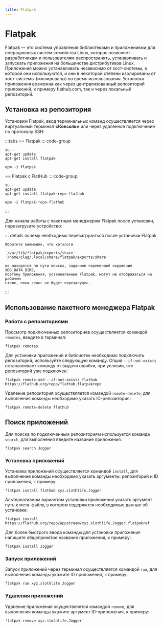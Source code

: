 ```yaml
---
title: Flatpak
---
```


# Flatpak

Flatpak — это система управления библиотеками и приложениями для операционных систем семейства Linux, которая позволяет разработчикам и пользователям распространять, устанавливать и запускать приложения на большинстве дистрибутивов Linux. Приложения можно устанавливать независимо от хост-системы, в которой они используются, и они в некоторой степени изолированы от хост-системы (изолированы) во время использования. Установка приложения возможна как через централизованный репозиторий приложений, к примеру flathub.com, так и через локальный репозиторий.

## Установка из репозитория

Установим Flatpak, ввод терминальных команд осуществляется через виртуальный терминал **«Консоль»** или через удалённое подключение по протоколу SSH:

:::tabs
== Flatpak
::: code-group

```shell[apt-get]
su -
apt-get update
apt-get install flatpak
```

```shell[epm]
epm -i flatpak
```

== Flatpak c FlatHub
::: code-group

```shell[apt-get]
su -
apt-get update
apt-get install flatpak-repo-flathub
```

```shell[epm]
epm -i flatpak-repo-flathub
```

:::

Для начала работы с пакетным менеджером Flatpak после установки, перезагрузите устройство:

::: details почему необходимо перезагрузиться после установки Flatpak

```
Обратите внимание, что каталоги

'/var/lib/flatpak/exports/share'
'/home/oleg/.local/share/flatpak/exports/share'

не находятся по пути поиска, заданном переменной окружения XDG_DATA_DIRS,
поэтому приложения, установленные Flatpak, могут не отображаться на рабочем
столе, пока сеанс не будет перезапущен.
```

:::

## Использование пакетного менеджера Flatpak

### Работа с репозиториями

Просмотр подключенных репозиториев осуществляется командой `remotes`, введите в терминал:

```shell
flatpak remotes
```
Для установки приложений и библиотек необходимо подключить репозиторий, используйте следующую команду. Опция `--if-not-exists` останавливает команду от выдачи ошибки, при условии, что репозиторий уже подключен:

```shell
flatpak remote-add --if-not-exists flathub https://flathub.org/repo/flathub.flatpakrepo
```

Удаление репозитория осуществляется командой `remote-delete`, для выполнения команды необходимо указать ID-репозитория:

```shell
flatpak remote-delete flathub
```

## Поиск приложений

Для поиска по подключенным репозиториям используется команда `search`, для выполнения введите название приложения:

```shell
flatpak search Jogger
```

### Установка приложений

Установка приложений осуществляется командой `install`, для выполнение команды необходимо указать аргументы: репозиторий и ID приложения, к примеру:

```shell
flatpak install flathub xyz.slothlife.Jogger
```

Альтернативном вариантом установки приложения указать аргумент путь к мета-файлу, в котором содержатся необходимые данные об установке:

```shell
flatpak install https://flathub.org/repo/appstream/xyz.slothlife.Jogger.flatpakref
```

Для более быстрого ввода команды для установки приложения напишите общепринятое название приложения, к примеру:

```shell
flatpak install Jogger
```

### Запуск приложений

Запуск приложений через терминал осуществляется командой `run`, для выполнения команды укажите ID приложения, к примеру:

```shell
flatpak run xyz.slothlife.Jogger
```

### Удаления приложений

Удаление приложения осуществляется командой `remove`, для выполнения команды укажите аргумент ID-приложения, к примеру:

```shell
flatpak remove xyz.slothlife.Jogger
```
